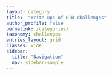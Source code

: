 ```yaml
---
layout: category
title:  "Write-ups of HTB challenges"
author_profile: false
permalink: /categories/
taxonomy: challenges
entries_layout: grid
classes: wide
sidebar:
  title: "Navigation"
  nav: sidebar-sample
---
```

